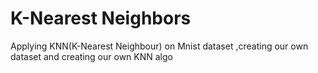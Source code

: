 # K-Nearest Neighbors
Applying KNN(K-Nearest Neighbour) on Mnist dataset ,creating our own dataset and creating our own KNN algo
